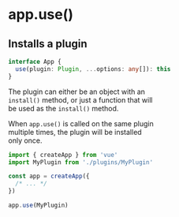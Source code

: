# app.use()

## Installs a plugin

```ts
interface App {
  use(plugin: Plugin, ...options: any[]): this
}
```

The plugin can either be an object with an  
`install()` method, or just a function that will  
be used as the `install()` method.  

When `app.use()` is called on the same plugin  
multiple times, the plugin will be installed  
only once.  

```js
import { createApp } from 'vue'
import MyPlugin from './plugins/MyPlugin'

const app = createApp({
  /* ... */
})

app.use(MyPlugin)
```
